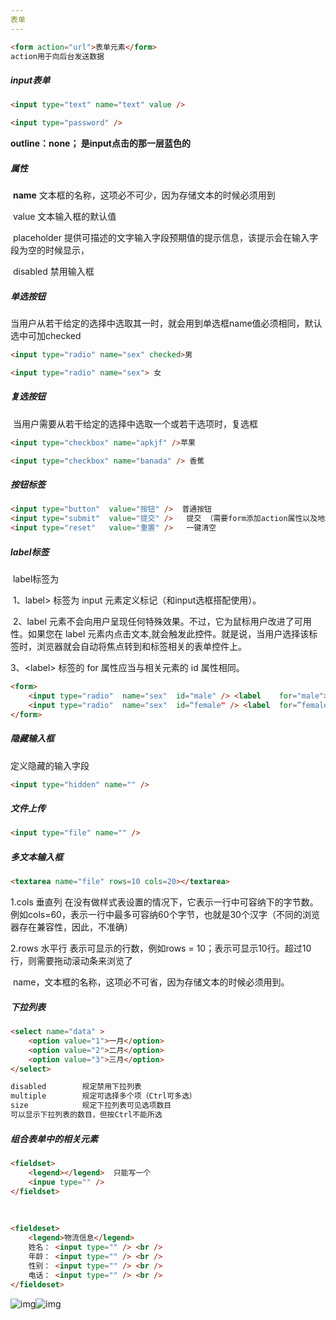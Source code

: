 ```yaml
---
表单
---
```




```html
<form action="url">表单元素</form>
action用于向后台发送数据	
```

##### input表单

```html
<input type="text" name="text" value />

<input type="password" />
```

 

**outline：none；  是input点击的那一层蓝色的**

 ##### 属性

​		**name** 文本框的名称，这项必不可少，因为存储文本的时候必须用到

​		value 文本输入框的默认值

​		placeholder 提供可描述的文字输入字段预期值的提示信息，该提示会在输入字段为空的时候显示，

​		disabled  禁用输入框

 

##### 单选按钮

​	当用户从若干给定的选择中选取其一时，就会用到单选框name值必须相同，默认选中可加checked

```html
<input type="radio" name="sex" checked>男

<input type="radio" name="sex"> 女
```



##### 复选按钮

​	当用户需要从若干给定的选择中选取一个或若干选项时，复选框

```html
<input type="checkbox" name="apkjf" />苹果

<input type="checkbox" name="banada" /> 香蕉
```



##### 按钮标签

```html
<input type="button"  value="按钮" />  普通按钮
<input type="submit"  value="提交" />   提交 （需要form添加action属性以及地址）
<input type="reset"   value="重置" />   一键清空
```



##### label标签

​	label标签为

​		1、label> 标签为 input 元素定义标记（和input选框搭配使用）。

​		2、label 元素不会向用户呈现任何特殊效果。不过，它为鼠标用户改进了可用性。如果您在 label 元素内点击文本,就会触发此控件。就是说，当用户选择该标签时，浏览器就会自动将焦点转到和标签相关的表单控件上。

3、\<label> 标签的 for 属性应当与相关元素的 id 属性相同。

```html
<form>
	<input type="radio"  name="sex"  id="male" /> <label 	for="male">Male </label>
	<input type="radio"  name="sex"  id=“female" /> <label 	for=”female”>Female </label>
</form>
```



##### 隐藏输入框

定义隐藏的输入字段

```html
<input type="hidden" name="" />		
```

##### 文件上传

```html
<input type="file" name="" />
```



##### 多文本输入框

```html
<textarea name="file" rows=10 cols=20></textarea>
```

1.cols 垂直列	在没有做样式表设置的情况下，它表示一行中可容纳下的字节数。例如cols=60，表示一行中最多可容纳60个字节，也就是30个汉字（不同的浏览器存在兼容性，因此，不准确）

2.rows 水平行 表示可显示的行数，例如rows = 10；表示可显示10行。超过10行，则需要拖动滚动条来浏览了

​	name，文本框的名称，这项必不可省，因为存储文本的时候必须用到。



##### 下拉列表

```html
<select name="data" >
    <option value="1">一月</option>
	<option value="2">二月</option>
	<option value="3">三月</option>
</select>

disabled		规定禁用下拉列表
multiple		规定可选择多个项（Ctrl可多选）
size			规定下拉列表可见选项数目
可以显示下拉列表的数目，但按Ctrl不能所选
```



##### 组合表单中的相关元素

```html
<fieldset>
	<legend></legend>  只能写一个
	<inpue type="" />
</fieldset>
```

​		

```html
<fieldeset>
	<legend>物流信息</legend>
  	姓名： <input type="" /> <br />
  	年龄： <input type="" /> <br />
  	性别： <input type="" /> <br />
  	电话： <input type="" /> <br />
</fieldeset>

```



![img](file:///C:\Users\PALION15\AppData\Local\Temp\ksohtml\wps3861.tmp.jpg)![img](file:///C:\Users\PALION15\AppData\Local\Temp\ksohtml\wps3862.tmp.jpg) 